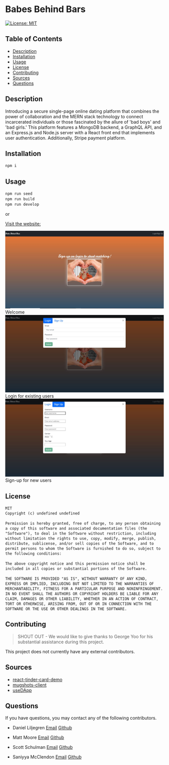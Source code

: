 # Babes Behind Bars

[![License: MIT](https://img.shields.io/badge/License-MIT-yellow.svg)](https://opensource.org/licenses/MIT) 

## Table of Contents
- [Description](#description)
- [Installation](#installation)
- [Usage](#usage)
- [License](#license)
- [Contributing](#contributing)
- [Sources](#sources)
- [Questions](#questions)

## Description

Introducing a secure single-page online dating platform that combines the power of collaboration and the MERN stack technology to connect incarcerated individuals or those fascinated by the allure of 'bad boys' and 'bad girls.' This platform features a MongoDB backend, a GraphQL API, and an Express.js and Node.js server with a React front end that implements user authentication. Additionally, Stripe payment platform.

## Installation

```bash
npm i 
```

## Usage

```bash
npm run seed
npm run build 
npm run develop
```

or

[Visit the website:](https://mugshawtys.herokuapp.com/)

![Alt text](./assets/mugshaw1.JPG)
Welcome
![Alt text](./assets/mugshaw2.JPG)
Login for existing users
![Alt text](./assets/mugshaw3.JPG)
Sign-up for new users

## License 
  ```
  MIT
  Copyright (c) undefined undefined
  
  Permission is hereby granted, free of charge, to any person obtaining a copy of this software and associated documentation files (the "Software"), to deal in the Software without restriction, including without limitation the rights to use, copy, modify, merge, publish, distribute, sublicense, and/or sell copies of the Software, and to permit persons to whom the Software is furnished to do so, subject to the following conditions:
  
  The above copyright notice and this permission notice shall be included in all copies or substantial portions of the Software.
  
  THE SOFTWARE IS PROVIDED "AS IS", WITHOUT WARRANTY OF ANY KIND, EXPRESS OR IMPLIED, INCLUDING BUT NOT LIMITED TO THE WARRANTIES OF MERCHANTABILITY, FITNESS FOR A PARTICULAR PURPOSE AND NONINFRINGEMENT. IN NO EVENT SHALL THE AUTHORS OR COPYRIGHT HOLDERS BE LIABLE FOR ANY CLAIM, DAMAGES OR OTHER LIABILITY, WHETHER IN AN ACTION OF CONTRACT, TORT OR OTHERWISE, ARISING FROM, OUT OF OR IN CONNECTION WITH THE SOFTWARE OR THE USE OR OTHER DEALINGS IN THE SOFTWARE.
```

## Contributing

> SHOUT OUT - We would like to give thanks to George Yoo for his substantial assistance during this project. 

This project does not currently have any external contributors.

## Sources

- [react-tinder-card-demo](https://github.com/3DJakob/react-tinder-card-demo.git)
- [mugshots-client](https://github.com/agaricide/mugshots-client)
- [useDApp](https://usedapp.io/)

## Questions 

If you have questions, you may contact any of the following contributors. 

- Daniel Liljegren 
[Email](mailto:dahneel@gmail.com) 
[Github](https://github.com/d-lil)

- Matt Moore
[Email](mailto:mattmoore2014@gmail.com) 
[Github](https://github.com/MattrMoore)

- Scott Schulman
[Email](mailto:scott.schulman84@gmail.com) 
[Github](https://github.com/itlleat)

- Saniyya McClendon 
[Email](mailto:saniyya.mcclendon@gmail.com) 
[Github](https://github.com/sanmcc)